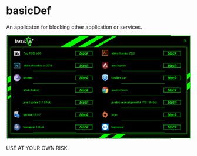 # basicDef
An applicaton for blocking other application or services.


<p align="center">
  <img src="basicDef%20Block/images/windows.PNG" width="500" title="hover text">

</p>
USE AT YOUR OWN RISK.
